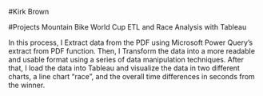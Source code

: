 #Kirk Brown

#Projects
Mountain Bike World Cup ETL and Race Analysis with Tableau

In this process, I Extract data from the PDF using Microsoft Power Query’s extract from PDF function. Then, I Transform the data into a more readable and usable format using a series of data manipulation techniques. After that, I load the data into Tableau and visualize the data in two different charts, a line chart “race”, and the overall time differences in seconds from the winner.
